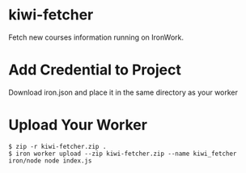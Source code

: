 # kiwi-fetcher

Fetch new courses information running on IronWork.


# Add Credential to Project

Download iron.json and place it in the same directory as your worker

# Upload Your Worker

```
$ zip -r kiwi-fetcher.zip .
$ iron worker upload --zip kiwi-fetcher.zip --name kiwi_fetcher iron/node node index.js
```
